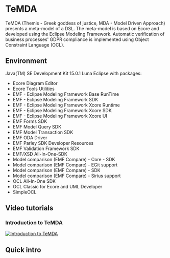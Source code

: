 # TeMDA

TeMDA (Themis - Greek goddess of justice, MDA - Model Driven Approach) presents a meta-model of a DSL. The meta-model is based on Ecore and developed using the Eclipse Modeling Framework. Automatic verification of business processes' GDPR compliance is implemented using Object Constraint Language (OCL).

## Environment

Java(TM) SE Development Kit 15.0.1
Luna Eclipse with packages:
- Ecore Diagram Editor
- Ecore Tools Utilities
- EMF - Eclipse Modeling Framework Base RunTime
- EMF - Eclipse Modeling Framework SDK
- EMF - Eclipse Modeling Framework Xcore Runtime
- EMF - Eclipse Modeling Framework Xcore SDK
- EMF - Eclipse Modeling Framework Xcore UI
- EMF Forms SDK
- EMF Model Query SDK
- EMF Model Transaction SDK
- EMF ODA Driver
- EMF Parley SDK Developer Resources
- EMF Validation Framework SDK
- EMF/XSD All-In-One-SDK
- Model comparison (EMF Compare) - Core - SDK
- Model comparison (EMF Compare) - EGit support
- Model comparison (EMF Compare) - SDK
- Model comparison (EMF Compare) - Sirius support
- OCL All-In-One SDK
- OCL Classic for Ecore and UML Developer
- SimpleOCL

## Video tutorials

### Introduction to TeMDA

[![Introduction to
TeMDA](https://img.youtube.com/vi/rE7cVhbUNkM/0.jpg)](https://www.youtube.com/watch?v=rE7cVhbUNkM)

## Quick intro
